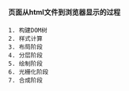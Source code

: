 #### 页面从html文件到浏览器显示的过程
    1. 构建DOM树
    2. 样式计算
    3. 布局阶段
    4. 分层阶段
    5. 绘制阶段
    6. 光栅化阶段
    7. 合成阶段